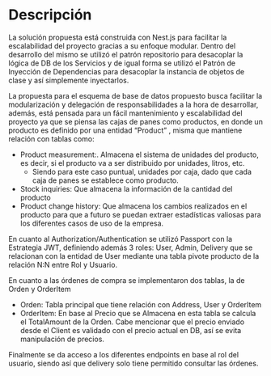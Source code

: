 # Descripción

La solución propuesta está construida con Nest.js para facilitar la escalabilidad del proyecto gracias a su enfoque modular.
Dentro del desarrollo del mismo se utilizó el patrón repositorio para desacoplar la lógica de DB de los Servicios y de igual forma se utilizó el Patrón de Inyección de Dependencias para desacoplar la instancia de objetos de clase y así simplemente inyectarlos.


La propuesta para el esquema de base de datos propuesto busca facilitar la modularización y delegación de responsabilidades a la hora de desarrollar, además, está pensada para un fácil mantenimiento y escalabilidad del proyecto ya que se piensa las cajas de panes como productos, en donde un producto es definido por una entidad   “Product”  , misma que mantiene relación con tablas como:
  - Product measurement:. Almacena el sistema de unidades del producto, es decir, si el producto va a ser distribuido por unidades, litros, etc.
    - Siendo para este caso puntual, unidades por caja, dado que cada caja de panes se establece como producto.
  - Stock inquiries: Que almacena la información de la cantidad del producto
  - Product change history: Que almacena los cambios realizados en el producto para que a futuro se puedan extraer estadísticas valiosas para los diferentes casos de uso de la empresa.


En cuanto al Authorization/Authentication se utilizó Passport con la Estrategia JWT, definiendo además 3 roles: User, Admin, Delivery que se relacionan con la entidad de User mediante una tabla pivote producto de la relación N:N entre Rol y Usuario.


En cuanto a las órdenes de compra se implementaron dos tablas, la de Orden y OrderItem
  - Orden: Tabla principal que tiene relación con Address, User y OrderItem
  - OrderItem: En base al Precio que se Almacena en esta tabla se calcula el TotalAmount de la Orden. Cabe mencionar que el precio enviado desde el Client es validado con el precio actual en DB, así se evita manipulación de precios.


Finalmente se da acceso a los diferentes endpoints en base al rol del usuario, siendo así que delivery solo tiene permitido consultar las órdenes.

